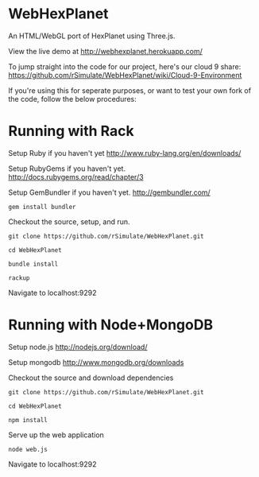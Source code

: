 WebHexPlanet
============

An HTML/WebGL port of HexPlanet using Three.js.

View the live demo at http://webhexplanet.herokuapp.com/

To jump straight into the code for our project, here's our cloud 9 share:
https://github.com/rSimulate/WebHexPlanet/wiki/Cloud-9-Environment

If you're using this for seperate purposes, or want to test your own fork of the code, follow the below procedures:

Running with Rack
=================

Setup Ruby if you haven't yet
http://www.ruby-lang.org/en/downloads/

Setup RubyGems if you haven't yet.
http://docs.rubygems.org/read/chapter/3

Setup GemBundler if you haven't yet.
http://gembundler.com/

`gem install bundler`

Checkout the source, setup, and run.

`git clone https://github.com/rSimulate/WebHexPlanet.git`

`cd WebHexPlanet`

`bundle install`

`rackup`

Navigate to localhost:9292

Running with Node+MongoDB
=========================

Setup node.js
http://nodejs.org/download/

Setup mongodb
http://www.mongodb.org/downloads

Checkout the source and download dependencies

`git clone https://github.com/rSimulate/WebHexPlanet.git`

`cd WebHexPlanet`

`npm install`

Serve up the web application

`node web.js`

Navigate to localhost:9292

